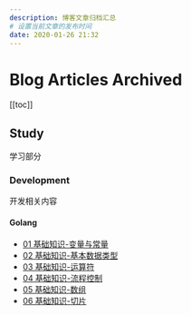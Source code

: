 ```yaml
---
description: 博客文章归档汇总
# 设置当前文章的发布时间
date: 2020-01-26 21:32
---
```


# Blog Articles Archived

[[toc]]

## Study

学习部分

### Development

开发相关内容

#### Golang

- [01 基础知识-变量与常量](/_posts/study/development/golang/01_var_and_const.md)
- [02 基础知识-基本数据类型](/_posts/study/development/golang/02_data_type.md)
- [03 基础知识-运算符](/_posts/study/development/golang/03_operators.md)
- [04 基础知识-流程控制](/_posts/study/development/golang/04_basic.md)
- [05 基础知识-数组](/_posts/study/development/golang/05_array.md)
- [06 基础知识-切片](/_posts/study/development/golang/06_slice.md)
